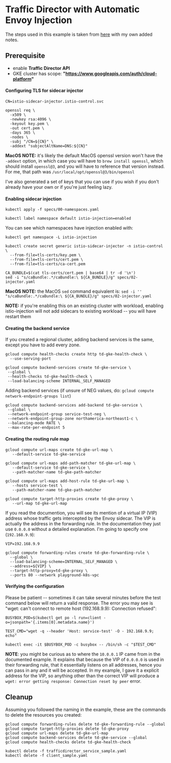 # Traffic Director with Automatic Envoy Injection

The steps used in this example is taken from [here](https://cloud.google.com/traffic-director/docs/set-up-gke-pods-auto) with my own added notes.


## Prerequisite
- enable **Traffic Director API**
- GKE cluster has scope: **"https://www.googleapis.com/auth/cloud-platform"**


#### Configuring TLS for sidecar injector
```console
CN=istio-sidecar-injector.istio-control.svc

openssl req \
  -x509 \
  -newkey rsa:4096 \
  -keyout key.pem \
  -out cert.pem \
  -days 365 \
  -nodes \
  -subj "/CN=${CN}" \
  -addext "subjectAltName=DNS:${CN}"
```

**MacOS NOTE:** it's likely the default MacOS openssl version won't have the `-addext` option, in which case you will have to `brew install openssl`, which should install `openssl@3`, and you will have to reference that version instead.  For me, that path was `/usr/local/opt/openssl@3/bin/openssl`

I've also generated a set of keys that you can use if you wish if you don't already have your own or if you're just feeling lazy.


#### Enabling sidecar injection
```console
kubectl apply -f specs/00-namespaces.yaml
```

```console
kubectl label namespace default istio-injection=enabled
```

You can see which namespaces have injection enabled with:
```console
kubectl get namespace -L istio-injection
```

```console
kubectl create secret generic istio-sidecar-injector -n istio-control \
  --from-file=tls-certs/key.pem \
  --from-file=tls-certs/cert.pem \
  --from-file=tls-certs/ca-cert.pem
```

```console
CA_BUNDLE=$(cat tls-certs/cert.pem | base64 | tr -d '\n')
sed -i "s/caBundle:.*/caBundle:\ ${CA_BUNDLE}/g" specs/02-injector.yaml
```

**MacOS NOTE:** the MacOS `sed` command equivalent is: `sed -i '' "s/caBundle:.*/caBundle:\ ${CA_BUNDLE}/g" specs/02-injector.yaml`

**NOTE:** if you're enabling this on an existing cluster with workload, enabling istio-injection will not add sidecars to existing workload -- you will have restart them


#### Creating the backend service
If you created a regional cluster, adding backend services is the same, except you have to add every zone.


```console
gcloud compute health-checks create http td-gke-health-check \
  --use-serving-port
```

```console
gcloud compute backend-services create td-gke-service \
 --global \
 --health-checks td-gke-health-check \
 --load-balancing-scheme INTERNAL_SELF_MANAGED
```

Adding backend services (if unsure of NEG values, do: `gcloud compute network-endpoint-groups list`)
```console
gcloud compute backend-services add-backend td-gke-service \
 --global \
 --network-endpoint-group service-test-neg \
 --network-endpoint-group-zone northamerica-northeast1-c \
 --balancing-mode RATE \
 --max-rate-per-endpoint 5
```


#### Creating the routing rule map
```console
gcloud compute url-maps create td-gke-url-map \
   --default-service td-gke-service
```

```console
gcloud compute url-maps add-path-matcher td-gke-url-map \
   --default-service td-gke-service \
   --path-matcher-name td-gke-path-matcher

gcloud compute url-maps add-host-rule td-gke-url-map \
   --hosts service-test \
   --path-matcher-name td-gke-path-matcher
```

```console
gcloud compute target-http-proxies create td-gke-proxy \
   --url-map td-gke-url-map
```

If you read the documention, you will see its mention of a virtual IP (VIP) address whose traffic gets intercepted by the Envoy sidecar.  The VIP is actually the address in the forwarding rule.  In the documentation they just use `0.0.0.0` without a detailed explanation.  I'm going to specify one (`192.168.9.9`):
```console
VIP=192.168.9.9

gcloud compute forwarding-rules create td-gke-forwarding-rule \
  --global \
  --load-balancing-scheme=INTERNAL_SELF_MANAGED \
  --address=${VIP} \
  --target-http-proxy=td-gke-proxy \
  --ports 80 --network playground-k8s-vpc
```

#### Verifying the configuration
Please be patient -- sometimes it can take several minutes before the test command below will return a valid response.  The error you may see is "wget: can't connect to remote host (192.168.9.9): Connection refused":
```console
BUSYBOX_POD=$(kubectl get po -l run=client -o=jsonpath='{.items[0].metadata.name}')

TEST_CMD="wget -q --header 'Host: service-test' -O - 192.168.9.9; echo"

kubectl exec -it $BUSYBOX_POD -c busybox -- /bin/sh -c "$TEST_CMD"
```

**NOTE**: you might be curious as to where the `10.0.0.1` IP came from in the documented example.  It explains that because the VIP of `0.0.0.0` is used in their forwarding rule, that it essentially listens on all addresses, hence you can pass in any and it will be accepted.  In my example, I gave it a explicit address for the VIP, so anything other than the correct VIP will produce a `wget: error getting response: Connection reset by peer` error.


## Cleanup
Assuming you followed the naming in the example, these are the commands to delete the resources you created:
```console
gcloud compute forwarding-rules delete td-gke-forwarding-rule --global
gcloud compute target-http-proxies delete td-gke-proxy
gcloud compute url-maps delete td-gke-url-map
gcloud compute backend-services delete td-gke-service --global
gcloud compute health-checks delete td-gke-health-check
```

```console
kubectl delete -f trafficdirector_service_sample.yaml
kubectl delete -f client_sample.yaml
```
